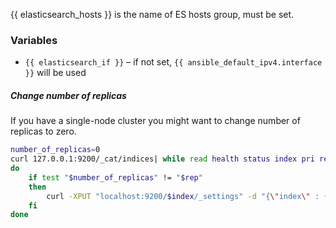 {{ elasticsearch_hosts }} is the name of ES hosts group, must be set.

### Variables

- ```{{ elasticsearch_if }}``` – if not set, ```{{ ansible_default_ipv4.interface }}``` will be used

##### Change number of replicas

If you have a single-node cluster you might want to change number of replicas to zero.

```bash
number_of_replicas=0
curl 127.0.0.1:9200/_cat/indices| while read health status index pri rep docs_count docs_deleted store_size pri_store_size
do
    if test "$number_of_replicas" != "$rep"
    then
        curl -XPUT "localhost:9200/$index/_settings" -d "{\"index\" : { \"number_of_replicas\" : $number_of_replicas }}"
    fi
done
```